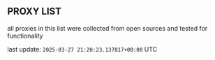 ## PROXY LIST

all proxies in this list were collected from open sources and tested for functionality

last update: `2025-03-27 21:20:23.137817+00:00` UTC